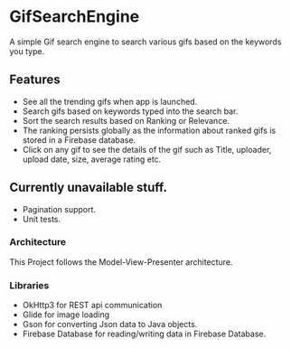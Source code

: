# GifSearchEngine

A simple Gif search engine to search various gifs based on the keywords you type.

## Features

* See all the trending gifs when app is launched.
* Search gifs based on keywords typed into the search bar.
* Sort the search results based on Ranking or Relevance.
* The ranking persists globally as the information about ranked gifs is stored in a Firebase database.
* Click on any gif to see the details of the gif such as Title, uploader, upload date, size, average rating etc.

## Currently unavailable stuff.

* Pagination support.
* Unit tests.

### Architecture

This Project follows the Model-View-Presenter architecture.

### Libraries
* OkHttp3 for REST api communication
* Glide for image loading
* Gson for converting Json data to Java objects.
* Firebase Database for reading/writing data in Firebase Database.
